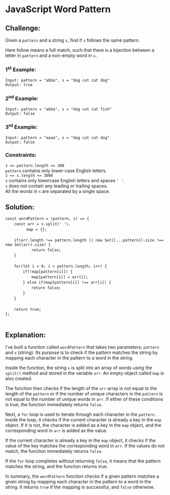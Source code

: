 # JavaScript Word Pattern

## Challenge:

Given a `pattern` and a string `s`, find if `s` follows the same pattern.

Here follow means a full match, such that there is a bijection between a letter in `pattern` and a non-empty word in `s`.

### 1<sup>st</sup> Example:

`Input: pattern = "abba", s = "dog cat cat dog"`
<br/>
`Output: true`

### 2<sup>nd</sup> Example:

`Input: pattern = "abba", s = "dog cat cat fish"`
<br/>
`Output: false`

### 3<sup>rd</sup> Example:

`Input: pattern = "aaaa", s = "dog cat cat dog"`
<br/>
`Output: false`

### Constraints:

`1 <= pattern.length <= 300`
<br/>
`pattern` contains only lower-case English letters.
<br/>
`1 <= s.length <= 3000`
<br/>
`s` contains only lowercase English letters and spaces `' '`.
<br/>
`s` does not contain any leading or trailing spaces.
<br/>
All the words in `s` are separated by a single space.

## Solution:

`const wordPattern = (pattern, s) => {`
<br/>
&nbsp;&nbsp;&nbsp;&nbsp;&nbsp;&nbsp;&nbsp;`const arr = s.split(' '),`
<br/>
&nbsp;&nbsp;&nbsp;&nbsp;&nbsp;&nbsp;&nbsp;&nbsp;&nbsp;&nbsp;&nbsp;&nbsp;&nbsp;&nbsp;&nbsp;&nbsp;&nbsp;`map = {};`
<br/>
<br/>
&nbsp;&nbsp;&nbsp;&nbsp;&nbsp;&nbsp;&nbsp;`if(arr.length !== pattern.length || new Set([...pattern]).size !== new Set(arr).size) {`
<br/>
&nbsp;&nbsp;&nbsp;&nbsp;&nbsp;&nbsp;&nbsp;&nbsp;&nbsp;&nbsp;&nbsp;&nbsp;&nbsp;&nbsp;&nbsp;&nbsp;&nbsp;&nbsp;&nbsp;&nbsp;&nbsp;`return false;`
<br/>
&nbsp;&nbsp;&nbsp;&nbsp;&nbsp;&nbsp;&nbsp;`}`
<br/>
<br/>
&nbsp;&nbsp;&nbsp;&nbsp;&nbsp;&nbsp;&nbsp;`for(let i = 0; i < pattern.length; i++) {`
<br/>
&nbsp;&nbsp;&nbsp;&nbsp;&nbsp;&nbsp;&nbsp;&nbsp;&nbsp;&nbsp;&nbsp;&nbsp;&nbsp;&nbsp;`if(!map[pattern[i]]) {`
<br/>
&nbsp;&nbsp;&nbsp;&nbsp;&nbsp;&nbsp;&nbsp;&nbsp;&nbsp;&nbsp;&nbsp;&nbsp;&nbsp;&nbsp;&nbsp;&nbsp;&nbsp;&nbsp;&nbsp;&nbsp;&nbsp;`map[pattern[i]] = arr[i];`
<br/>
&nbsp;&nbsp;&nbsp;&nbsp;&nbsp;&nbsp;&nbsp;&nbsp;&nbsp;&nbsp;&nbsp;&nbsp;&nbsp;&nbsp;`} else if(map[pattern[i]] !== arr[i]) {`
<br/>
&nbsp;&nbsp;&nbsp;&nbsp;&nbsp;&nbsp;&nbsp;&nbsp;&nbsp;&nbsp;&nbsp;&nbsp;&nbsp;&nbsp;&nbsp;&nbsp;&nbsp;&nbsp;&nbsp;&nbsp;&nbsp;`return false;`
<br/>
&nbsp;&nbsp;&nbsp;&nbsp;&nbsp;&nbsp;&nbsp;&nbsp;&nbsp;&nbsp;&nbsp;&nbsp;&nbsp;&nbsp;`}`
<br/>
&nbsp;&nbsp;&nbsp;&nbsp;&nbsp;&nbsp;&nbsp;`}`
<br/>
<br/>
&nbsp;&nbsp;&nbsp;&nbsp;&nbsp;&nbsp;&nbsp;`return true;`
<br/>
`};`
<br/>
<br/>

## Explanation:

I've built a function called `wordPattern` that takes two parameters: `pattern` and `s` (string). Its purpose is to check if the pattern matches the string by mapping each character in the pattern to a word in the string.
<br/>

Inside the function, the string `s` is split into an array of words using the `split()` method and stored in the variable `arr`. An empty object called `map` is also created.
<br/>

The function then checks if the length of the `arr` array is not equal to the length of the `pattern` or if the number of unique characters in the `pattern` is not equal to the number of unique words in `arr`. If either of these conditions is true, the function immediately returns `false`.
<br/>

Next, a `for` loop is used to iterate through each character in the `pattern`. Inside the loop, it checks if the current character is already a key in the `map` object. If it is not, the character is added as a key in the `map` object, and the corresponding word in `arr` is added as the value.
<br/>

If the current character is already a key in the `map` object, it checks if the value of the key matches the corresponding word in `arr`. If the values do not match, the function immediately returns `false`.
<br/>

If the `for` loop completes without returning `false`, it means that the pattern matches the string, and the function returns true.
<br/>

In summary, the `wordPattern` function checks if a given pattern matches a given string by mapping each character in the pattern to a word in the string. It returns `true` if the mapping is successful, and `false` otherwise.
<br/>
<br/>